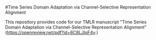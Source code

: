 #Time Series Domain Adaptation via Channel-Selective Representation Alignment



This repository provides code for our TMLR manuscript "Time Series Domain Adaptation via Channel-Selective Representation Alignment" (https://openreview.net/pdf?id=8C8LJIqF4y.)

